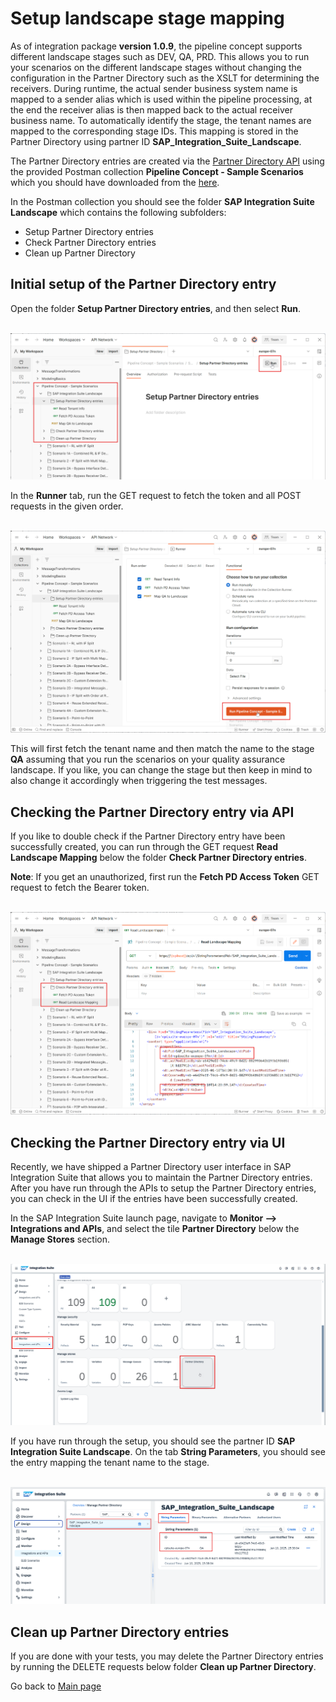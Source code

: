# Setup landscape stage mapping

As of integration package **version 1.0.9**, the pipeline concept supports different landscape stages such as DEV, QA, PRD.
This allows you to run your scenarios on the different landscape stages without changing the configuration in the Partner Directory such as the XSLT for determining the receivers.
During runtime, the actual sender business system name is mapped to a sender alias which is used within the pipeline processing,
at the end the receiver alias is then mapped back to the actual receiver business name.
To automatically identify the stage, the tenant names are mapped to the corresponding stage IDs.
This mapping is stored in the Partner Directory using partner ID **SAP_Integration_Suite_Landscape**.

The Partner Directory entries are created via the [Partner Directory API](https://help.sap.com/docs/integration-suite/sap-integration-suite/partner-directory)
using the provided Postman collection **Pipeline Concept - Sample Scenarios** which you should have downloaded from the [here](../../download).

In the Postman collection you should see the folder **SAP Integration Suite Landscape** which contains the following subfolders:
- Setup Partner Directory entries
- Check Partner Directory entries
- Clean up Partner Directory

## Initial setup of the Partner Directory entry

Open the folder **Setup Partner Directory entries**, and then select **Run**.

<br>![](/images/06a_01_SetupPD.png)

In the **Runner** tab, run the GET request to fetch the token and all POST requests in the given order.

<br>![](/images/06a_02_Runner.png)

This will first fetch the tenant name and then match the name to the stage **QA** assuming that you run the scenarios on your quality assurance landscape.
If you like, you can change the stage but then keep in mind to also change it accordingly when triggering the test messages.

## Checking the Partner Directory entry via API

If you like to double check if the Partner Directory entry have been successfully created, you can run through the GET request **Read Landscape Mapping** below the folder **Check Partner Directory entries**.

**Note**: If you get an unauthorized, first run the **Fetch PD Access Token** GET request to fetch the Bearer token.

<br>![](/images/06a_03_ReadString.png)

## Checking the Partner Directory entry via UI

Recently, we have shipped a Partner Directory user interface in SAP Integration Suite that allows you to maintain the Partner Directory entries. After you have run through the APIs to setup the Partner Directory entries, you can check in the UI if the entries have been successfully created.

In the SAP Integration Suite launch page, navigate to **Monitor --> Integrations and APIs**, and select the tile **Partner Directory** below the **Manage Stores** section.

<br>![](/images/08_01_Scenario2_PDTile.png)

If you have run through the setup, you should see the partner ID **SAP Integration Suite Landscape**.
On the tab **String Parameters**, you should see the entry mapping the tenant name to the stage.

<br>![](/images/06a_04_PDStringParameter.png)

## Clean up Partner Directory entries

If you are done with your tests, you may delete the Partner Directory entries by running the DELETE requests below folder **Clean up Partner Directory**.

Go back to [Main page](../../README.md)
